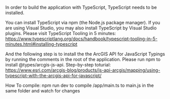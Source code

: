 In order to build the application with TypeScript, TypeScript needs to be installed.

You can install TypeScript via npm (the Node.js package manager).
If you are using Visual Studio, you may also install TypeScript by Visual Studio plugins.
Please visit TypeScript Tooling in 5 minutes: https://www.typescriptlang.org/docs/handbook/typescript-tooling-in-5-minutes.html#installing-typescript

And the following step is to install the the ArcGIS API for JavaScript Typings by running the comments in the root of the application.
Please run npm to install @types/arcgis-js-api.
Step-by-step toturial: https://www.esri.com/arcgis-blog/products/js-api-arcgis/mapping/using-typescript-with-the-arcgis-api-for-javascript/

How To compile:
npm run dev to compile /app/main.ts to main.js in the same folder and watch for changes

